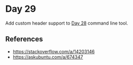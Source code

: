 # Day 29

Add custom header support to [Day 28](../028) command line tool.

## References

* https://stackoverflow.com/a/14203146
* https://askubuntu.com/a/674347
